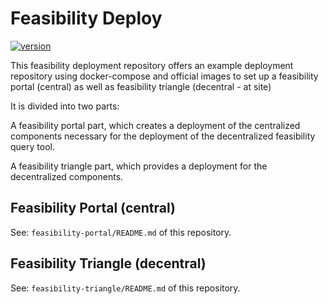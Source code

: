 # Feasibility Deploy

[![version](https://img.shields.io/badge/version-5.0.0-green.svg)](https://github.com/medizininformatik-initiative/feasibility-deploy/releases)

This feasibility deployment repository offers an example deployment repository using docker-compose and official images to set up a feasibility portal (central) as well as feasibility triangle (decentral - at site)

It is divided into two parts:

A feasibility portal part, which creates a deployment of the centralized components necessary for the deployment of the decentralized feasibility query tool.

A feasibility triangle part, which provides a deployment for the decentralized components.


## Feasibility Portal (central)

See: `feasibility-portal/README.md` of this repository.

## Feasibility Triangle (decentral)

See: `feasibility-triangle/README.md` of this repository.
